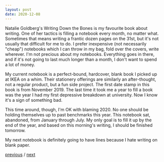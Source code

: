 ```yaml
---
layout: post
date: 2020-12-08
---
```


Natalie Goldberg's Writing Down the Bones is my favourite book about writing. One of her tactics is filling a notebook every month, no matter what. Sometimes that means writing a frantic dozen pages on the 31st, but it's not usually that difficult for me to do. I prefer inexpensive (not necessarily "cheap") notebooks which I can throw in my bag, fold over the covers, write wherever. I'm not precious about my notebooks. Everything goes in there, and if it's not going to last much longer than a month, I don't want to spend a lot of money.

My current notebook is a perfect-bound, hardcover, blank book I picked up at IKEA on a whim. Their stationery offerings are similarly an after-thought, not a regular product, but a fun side project. The first date stamp in this book is from November 2019. The last time it took me a year to fill a book was the year I had my first depressive breakdown at university. Now I know it's a sign of something bad. 

This time around, though, I'm OK with blaming 2020. No one should be holding themselves up to past benchmarks this year. This notebook sat, abandoned, from January through July. My only goal is to fill it up by the end of the year, and based on this morning's writing, I should be finished tomorrow.

My next notebook is definitely going to have lines because I hate writing on blank paper.

<a href="{{page.previous.url}}">previous</a> / <a href="{{page.next.url}}">next</a>
